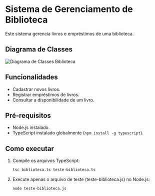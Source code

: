 # Sistema de Gerenciamento de Biblioteca

Este sistema gerencia livros e empréstimos de uma biblioteca.

## Diagrama de Classes

![Diagrama de Classes Biblioteca](https://github.com/user-attachments/assets/58ce4679-ea9d-46f7-a6a9-02f5d5f7764f)

## Funcionalidades

- Cadastrar novos livros.
- Registrar empréstimos de livros.
- Consultar a disponibilidade de um livro.

## Pré-requisitos

- Node.js instalado.
- TypeScript instalado globalmente (`npm install -g typescript`).

## Como executar

1. Compile os arquivos TypeScript:
   ```bash
   tsc biblioteca.ts teste-biblioteca.ts
2. Execute apenas o arquivo de teste (teste-biblioteca.js) no Node.js:
    ```bash
   node teste-biblioteca.js
